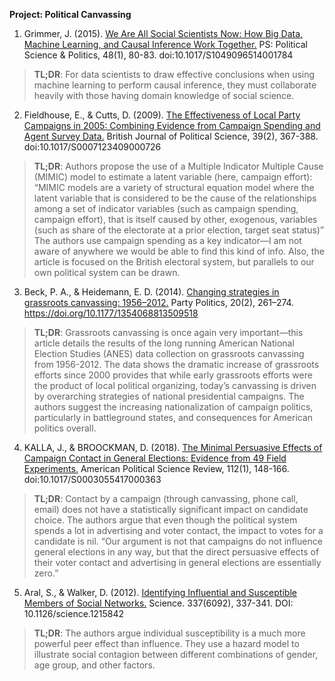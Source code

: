 <b>Project: Political Canvassing</b>

1.	Grimmer, J. (2015). <u>We Are All Social Scientists Now: How Big Data, Machine Learning, and Causal Inference Work Together.</u> PS: Political Science & Politics, 48(1), 80-83. doi:10.1017/S1049096514001784

><b>TL;DR</b>: For data scientists to draw effective conclusions when using machine learning to perform causal inference, they must collaborate heavily with those having domain knowledge of social science. 

2.	Fieldhouse, E., & Cutts, D. (2009). <u>The Effectiveness of Local Party Campaigns in 2005: Combining Evidence from Campaign Spending and Agent Survey Data.</u> British Journal of Political Science, 39(2), 367-388. doi:10.1017/S0007123409000726

><b>TL;DR</b>: Authors propose the use of a Multiple Indicator Multiple Cause (MIMIC) model to estimate a latent variable (here, campaign effort):
“MIMIC models are a variety of structural equation model where the latent variable that is considered to be the cause of the relationships among a set of indicator variables (such as campaign spending, campaign effort), that is itself caused by other, exogenous, variables (such as share of the electorate at a prior election, target seat status)”
The authors use campaign spending as a key indicator—I am not aware of anywhere we would be able to find this kind of info. Also, the article is focused on the British electoral system, but parallels to our own political system can be drawn.

3.	Beck, P. A., & Heidemann, E. D. (2014). <u>Changing strategies in grassroots canvassing: 1956–2012.</u> Party Politics, 20(2), 261–274. https://doi.org/10.1177/1354068813509518

><b>TL;DR</b>: Grassroots canvassing is once again very important—this article details the results of the long running American National Election Studies (ANES) data collection on grassroots canvassing from 1956-2012. The data shows the dramatic increase of grassroots efforts since 2000 provides that while early grassroots efforts were the product of local political organizing, today’s canvassing is driven by overarching strategies of national presidential campaigns. The authors suggest the increasing nationalization of campaign politics, particularly in battleground states, and consequences for American politics overall.

4.	KALLA, J., & BROOCKMAN, D. (2018). <u>The Minimal Persuasive Effects of Campaign Contact in General Elections: Evidence from 49 Field Experiments.</u> American Political Science Review, 112(1), 148-166. doi:10.1017/S0003055417000363

><b>TL;DR</b>: Contact by a campaign (through canvassing, phone call, email) does not have a statistically significant impact on candidate choice. The authors argue that even though the political system spends a lot in advertising and voter contact, the impact to votes for a candidate is nil. 
“Our argument is not that campaigns do not influence general elections in any way, but that the direct persuasive effects of their voter contact and advertising in general elections are essentially zero.”

5.	Aral, S., & Walker, D. (2012). <u>Identifying Influential and Susceptible Members of Social Networks.</u> Science. 337(6092), 337-341. DOI: 10.1126/science.1215842

><b>TL;DR</b>: The authors argue individual susceptibility is a much more powerful peer effect than influence. They use a hazard model to illustrate social contagion between different combinations of gender, age group, and other factors. 
